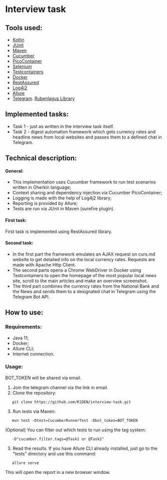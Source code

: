 
# Interview task
## Tools used:
- [Kotlin](https://kotlinlang.org/)
- [JUnit](https://junit.org/junit4/)
- [Maven](https://maven.apache.org/)
- [Cucumber](https://cucumber.io/)
- [PicoContainer](http://picocontainer.com/)
- [Selenium](https://www.selenium.dev/)
- [Testcontainers](https://www.testcontainers.org/)
- [Docker](https://www.docker.com/)
- [RestAssured](https://rest-assured.io/)
- [Log4j2](https://logging.apache.org/log4j/2.x/)
- [Allure](https://github.com/allure-framework/allure-java)
- [Telegram](https://telegram.org/). [Rubenlagus Library](https://github.com/rubenlagus/TelegramBots)

## Implemented tasks:
- Task 1 - just as written in the interview task itself.
- Task 2 - digest automation framework which gets currency rates and headline news from local websites and passes them to a defined chat in Telegram.

## Technical description:
#### General:
- This implementation uses Cucumber framework to run test scenarios written in Gherkin language;
- Context sharing and dependency injection via Cucumber PicoContainer;
- Logging is made with the help of Log4j2 library;
- Reporting is provided by Allure;
- Tests are run via JUnit in Maven (surefire plugin).

#### First task:
First task is implemented using RestAssured library.

#### Second task:
- In the first part the framework emulates an AJAX request on curs.md website to get detailed info on the local currency rates. Requests are made with Apache Http Client.  
- The second parts opens a Chrome WebDriver in Docker using Testcontainers to open the homepage of the most popular local news site, scroll to the main articles and make an overview screenshot.
- The third part combines the currency rates from the National Bank and the News and sends them to a designated chat in Telegram using the Telegram Bot API.

## How to use:
### Requirements:
- Java 11;
- Docker;
- Allure CLI;
- Internet connection.
### Usage:
BOT_TOKEN will be shared via email.

1. Join the telegram channel via the link in email.
2. Clone the repository:
```
   git clone https://github.com/R1DEN/interview-task.git  
```
3. Run tests via Maven:
```
   mvn test -Dtest=CucumberRunnerTest -Dbot_token=BOT_TOKEN
```  
(Optional) You can filter out which tests to run using the tag system:
```  
   -D"cucumber.filter.tags=@Task1 or @Task2"
 ```
3. Read the results.
   If you have Allure CLI already installed, just go to the "tests" directory and use this command:
```
   allure serve
```
This will open the report in a new browser window.